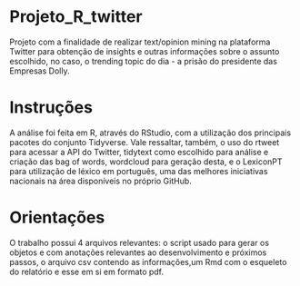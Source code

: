 # Projeto_R_twitter
Projeto com a finalidade de realizar text/opinion mining na plataforma Twitter para obtenção de insights e outras informações sobre o assunto escolhido, no caso, o trending topic do dia - a prisão do presidente das Empresas Dolly.

# Instruções
A análise foi feita em R, através do RStudio, com a utilização dos principais pacotes do conjunto Tidyverse. Vale ressaltar, também, o uso do rtweet para acessar a API do Twitter, tidytext como escolhido para análise e criação das bag of words, wordcloud para geração desta, e o LexiconPT para utilização de léxico em português, uma das melhores iniciativas nacionais na área disponíveis no próprio GitHub.

# Orientações
O trabalho possui 4 arquivos relevantes: o script usado para gerar os objetos e com anotações relevantes ao desenvolvimento e próximos passos, o arquivo csv contendo as informações,um Rmd com o esqueleto do relatório e esse em si em formato pdf.

